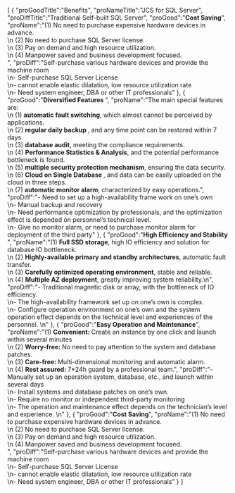[
	{
		"proGoodTitle":"Benefits",
		"proNameTitle":"JCS for SQL Server",
		"proDiffTitle":"Traditional Self-built SQL Server",
		"proGood":"<b>Cost Saving</b>",
		"proName":"(1) No need to purchase expensive hardware devices in advance. <br>\n (2) No need to purchase SQL Server license. <br>\n (3) Pay on demand and high resource utilization. <br>\n (4) Manpower saved and business development focused. <br>",
		"proDiff":"Self-purchase various hardware devices and provide the machine room <br>\n- Self-purchase SQL Server License <br>\n- cannot enable elastic dilatation, low resource utilization rate <br>\n- Need system engineer, DBA or other IT professionals"
	},
	{
		"proGood":"<b>Diversified Features </b>",
		"proName":"The main special features are: <br> \n (1)  <b>automatic fault switching</b>, which almost cannot be perceived by applications. <br> \n (2)  <b>regular daily backup </b>, and any time point can be restored within 7 days. <br> \n (3)  <b>database audit</b>, meeting the compliance requirements. <br> \n (4)  <b> Performance Statistics & Analysis</b>, and the potential performance bottleneck is found. <br> \n (5)  <b>multiple security protection mechanism</b>, ensuring the data security. <br> \n (6)  <b> Cloud on Single Database </b>, and data can be easily uploaded on the cloud in three steps. <br> \n (7)  <b>automatic monitor alarm</b>, characterized by easy operations.",
		"proDiff":"-  Need to set up a high-availability frame work on one’s own <br> \n-  Manual backup and recovery <br> \n-  Need performance optimization by professionals, and the optimization effect is depended on personnel’s technical level. <br> \n-  Give no monitor alarm, or need to purchase monitor alarm for deployment of the third party"
	},
	{
		"proGood":"<b>High Efficiency and Stability </b>",
		"proName":"(1) <b>Full SSD storage</b>, high IO efficiency and solution for database IO bottleneck. <br>\n (2) <b>Highly-available primary and standby architectures</b>, automatic fault transfer. <br>\n (3) <b>Carefully optimized operating environment</b>, stable and reliable. <br>\n (4) <b>Multiple AZ deployment</b>, greatly improving system reliability.\n",
		"proDiff":"-  Traditional magnetic disk or array, with the bottleneck of IO efficiency. <br>\n-  The high-availability framework set up on one’s own is complex. <br>\n-  Configure operation environment on one’s own and the system operation effect depends on the technical level and experiences of the personnel. \n"
	},
	{
		"proGood":"<b>Easy Operation and Maintenance</b>",
		"proName":"(1) <b>Convenient: </b>Create an instance by one click and launch within several minutes<br>\n (2) <b>Worry-free: </b>No need to pay attention to the system and database patches. <br>\n (3) <b>Care-free: </b>Multi-dimensional monitoring and automatic alarm. <br>\n (4) <b>Rest assured: </b>7*24h guard by a professional team.",
		"proDiff":"-  Manually set up an operation system, database, etc., and launch within several days <br>\n-  Install systems and database patches on one’s own. <br>\n-  Require no monitor or independent third-party monitoring <br>\n-  The operation and maintenance effect depends on the technician’s level and experience. \n"
	},
	{
		"proGood":"<b>Cost Saving</b>",
		"proName":"(1) No need to purchase expensive hardware devices in advance. <br>\n (2) No need to purchase SQL Server license. <br>\n (3) Pay on demand and high resource utilization. <br>\n (4) Manpower saved and business development focused. <br>",
		"proDiff":"Self-purchase various hardware devices and provide the machine room <br>\n- Self-purchase SQL Server License <br>\n- cannot enable elastic dilatation, low resource utilization rate <br>\n- Need system engineer, DBA or other IT professionals"
	}
]